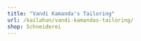 ```yaml
---
title: "Vandi Kamanda's Tailoring"
url: /kailahun/vandi-kamandas-tailoring/
shop: Schneiderei
---
```

